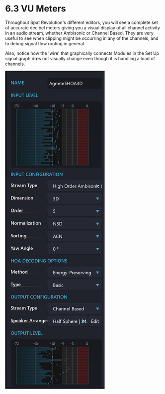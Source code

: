 # 6.3 VU Meters

Throughout Spat Revolution's different editors, you will see a complete set of accurate decibel meters giving you a visual display of all channel activity in an audio
stream, whether Ambisonic or Channel Based. They are very useful to see when
clipping might be occurring in any of the channels, and to debug signal flow routing in general.

Also, notice how the 'wire' that graphically connects Modules in the Set Up signal
graph dœs not visually change even though it is handling a load of channels.


![](../include/SpatRevolution_UserGuide_-078.jpg)

